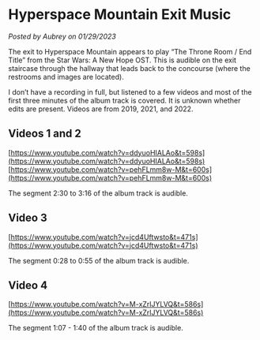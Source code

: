 # Hyperspace Mountain Exit Music

*Posted by Aubrey on 01/29/2023*

The exit to Hyperspace Mountain appears to play “The Throne Room / End Title” from the Star Wars: A New Hope OST. This is audible on the exit staircase through the hallway that leads back to the concourse (where the restrooms and images are located).

I don’t have a recording in full, but listened to a few videos and most of the first three minutes of the album track is covered. It is unknown whether edits are present. Videos are from 2019, 2021, and 2022.

## Videos 1 and 2

[https://www.youtube.com/watch?v=ddyuoHIALAo&t=598s](https://www.youtube.com/watch?v=ddyuoHIALAo&t=598s)
[https://www.youtube.com/watch?v=pehFLmm8w-M&t=600s](https://www.youtube.com/watch?v=pehFLmm8w-M&t=600s)

The segment 2:30 to 3:16 of the album track is audible.

## Video 3

[https://www.youtube.com/watch?v=jcd4Uftwsto&t=471s](https://www.youtube.com/watch?v=jcd4Uftwsto&t=471s)

The segment 0:28 to 0:55 of the album track is audible.

## Video 4

[https://www.youtube.com/watch?v=M-xZrlJYLVQ&t=586s](https://www.youtube.com/watch?v=M-xZrlJYLVQ&t=586s)

The segment 1:07 - 1:40 of the album track is audible.